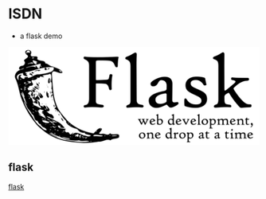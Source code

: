 # ISDN
- a flask demo 

![flask](flask.png)

## flask
[flask](https://github.com/miguelgrinberg/flasky)


